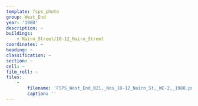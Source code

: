 ```yaml
---
template: fsps_photo
group: West_End
year: '1980'
description: ~
buildings:
    - Nairn_Street/10-12_Nairn_Street
coordinates: ~
heading: ~
classification: ~
section: ~
cell: ~
film_roll: ~
files:
    -
        filename: 'FSPS_West_End_021,_Nos_10-12_Nairn_St,_WE-2,_1980.png'
        caption: ''
---
```

